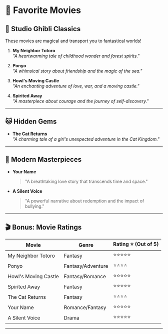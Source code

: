 # 🎥 Favorite Movies

## 🌟 Studio Ghibli Classics
These movies are magical and transport you to fantastical worlds!

1. **My Neighbor Totoro**  
   *"A heartwarming tale of childhood wonder and forest spirits."*

2. **Ponyo**  
   *"A whimsical story about friendship and the magic of the sea."*

3. **Howl's Moving Castle**  
   *"An enchanting adventure of love, war, and a moving castle."*

4. **Spirited Away**  
   *"A masterpiece about courage and the journey of self-discovery."*

---

## 🐱 Hidden Gems
- **The Cat Returns**  
  _"A charming tale of a girl's unexpected adventure in the Cat Kingdom."_

---

## 🌌 Modern Masterpieces
- **Your Name**  
  > "A breathtaking love story that transcends time and space."

- **A Silent Voice**  
  > "A powerful narrative about redemption and the impact of bullying."

---

## 🎬 Bonus: Movie Ratings

| Movie                  | Genre              | Rating ⭐️ (Out of 5) |
|------------------------|--------------------|-----------------------|
| My Neighbor Totoro     | Fantasy           | ⭐⭐⭐⭐⭐                |
| Ponyo                 | Fantasy/Adventure | ⭐⭐⭐⭐                 |
| Howl's Moving Castle   | Fantasy/Romance   | ⭐⭐⭐⭐⭐                |
| Spirited Away          | Fantasy           | ⭐⭐⭐⭐⭐                |
| The Cat Returns        | Fantasy           | ⭐⭐⭐⭐                 |
| Your Name              | Romance/Fantasy   | ⭐⭐⭐⭐⭐                |
| A Silent Voice         | Drama             | ⭐⭐⭐⭐⭐                |

---
